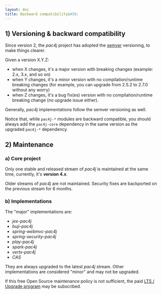 ```yaml
---
layout: doc
title: Backward compatibility&#58;
---
```


## 1) Versioning & backward compatibility

Since version 2, the *pac4j* project has adopted the [semver](http://semver.org/) versioning, to make things clearer.

Given a version X.Y.Z:

- when X changes, it's a major version with breaking changes (example: 2.x, 3.x, and so on)
- when Y changes, it's a minor version with no compilation/runtime breaking changes (for example, you can upgrade from 2.5.2 to 2.7.0 without any worry)
- when Z changes, it's a bug fix(es) version with no compilation/runtime breaking change (no upgrade issue either).

Generally, *pac4j* implementations follow the semver versioning as well.

Notice that, while `pac4j-*` modules are backward compatible, you should always add the `pac4j-core` dependency in the same version as the upgraded `pac4j-*` dependency.


## 2) Maintenance


### a) Core project

Only one stable and released stream of *pac4j* is maintained at the same time, currently, it's **version 4.x**.

Older streams of *pac4j* are not maintained. Security fixes are backported on the previous stream for 6 months.

### b) Implementations

The "major" implementations are:

- *jee-pac4j*
- *buji-pac4j*
- *spring-webmvc-pac4j*
- *spring-security-pac4j*
- *play-pac4j*
- *spark-pac4j*
- *vertx-pac4j*
- *CAS*

They are always upgraded to the latest *pac4j* stream. Other implementations are considered "minor" and may not be upgraded.

<div class="warning"><i class="fa fa-exclamation-triangle fa-2x" aria-hidden="true"></i> If this free Open Source maintenance policy is not sufficient, the paid <a href="/commercial-support.html">LTS / Upgrade program</a> may be subscribed.</div>

